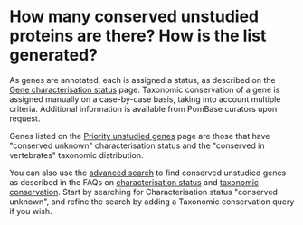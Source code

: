 # How many conserved unstudied proteins are there? How is the list generated?
<!-- pombase_categories: Genome statistics and lists -->

As genes are annotated, each is assigned a status, as described on the
[Gene characterisation status](status/gene-characterisation) page. Taxonomic
conservation of a gene is assigned manually on a case-by-case basis,
taking into account multiple criteria. Additional information is
available from PomBase curators upon request.

Genes listed on the [Priority unstudied genes](status/priority-unstudied-genes) page are those that have
"conserved unknown" characterisation status and the "conserved in
vertebrates" taxonomic distribution.

You can also use the [advanced search](/query) to find conserved
unstudied genes as described in the FAQs on 
[characterisation status](/faq/what-does-the-characterisation-status-mean-for-a-gene) and 
[taxonomic conservation](/faq/can-i-search-for-genes-based-on-conservation-in-different-taxa).
Start by searching for Characterisation status "conserved unknown", and refine
the search by adding a Taxonomic conservation query if you wish.

